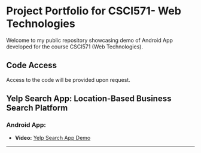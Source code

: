 # Project Portfolio for CSCI571- Web Technologies

Welcome to my public repository showcasing demo of Android App developed for the course CSCI571 (Web Technologies).

## Code Access

Access to the code will be provided upon request.

## Yelp Search App: Location-Based Business Search Platform

<!-- ### Web Page:
- **URL:** [Event Master live weblink](https://skrnp-react-events.wl.r.appspot.com/search)
- **Video URL:** [Event Master Demo](https://youtu.be/K-U4K1BpPms) -->

### Android App:
- **Video:** [Yelp Search App Demo](https://drive.google.com/file/d/1-5cyEnYmylkcg1vrSN3gHmeC2C46ITqS/view?usp=drive_link)

<!-- ## Shopsnap: Discover eBay's Vast Catalog with Ease and Precision

### Android App:
- **Video URL:** [Shopsnap Demo](https://youtu.be/LWaZEliI5Mc) -->

---
